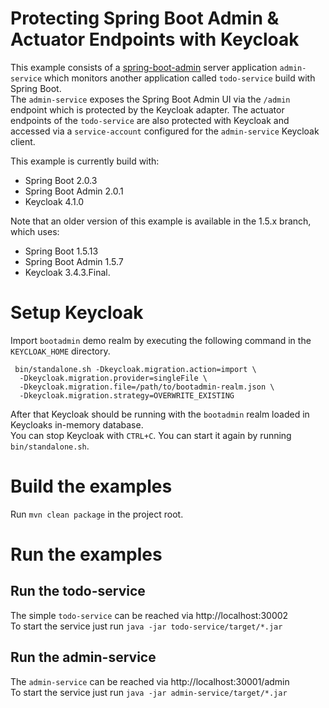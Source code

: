 # Protecting Spring Boot Admin & Actuator Endpoints with Keycloak

This example consists of a [spring-boot-admin](https://github.com/codecentric/spring-boot-admin) server application `admin-service` which monitors
another application called `todo-service` build with Spring Boot.  
The `admin-service` exposes the Spring Boot Admin UI via the `/admin` endpoint which is protected by the Keycloak adapter. The actuator endpoints of the `todo-service` are also protected with Keycloak and accessed via a `service-account` configured for the `admin-service` Keycloak client.

This example is currently build with:
- Spring Boot 2.0.3
- Spring Boot Admin 2.0.1
- Keycloak 4.1.0 

Note that an older version of this example is available in the 1.5.x branch, which uses:
- Spring Boot 1.5.13
- Spring Boot Admin 1.5.7
- Keycloak 3.4.3.Final.

# Setup Keycloak

Import `bootadmin` demo realm by executing the following command in the `KEYCLOAK_HOME` directory.   
```
 bin/standalone.sh -Dkeycloak.migration.action=import \
  -Dkeycloak.migration.provider=singleFile \
  -Dkeycloak.migration.file=/path/to/bootadmin-realm.json \
  -Dkeycloak.migration.strategy=OVERWRITE_EXISTING
```

After that Keycloak should be running with the `bootadmin` realm loaded in Keycloaks in-memory database.  
You can stop Keycloak with `CTRL+C`. You can start it again by running `bin/standalone.sh`.

# Build the examples

Run `mvn clean package` in the project root.

# Run the examples

## Run the todo-service
The simple `todo-service` can be reached via http://localhost:30002  
To start the service just run `java -jar todo-service/target/*.jar`

## Run the admin-service
The `admin-service` can be reached via http://localhost:30001/admin  
To start the service just run `java -jar admin-service/target/*.jar`
